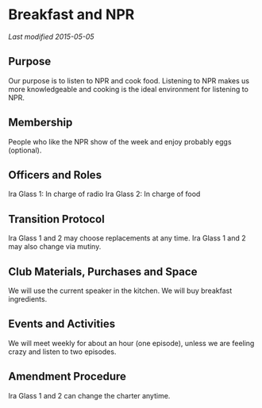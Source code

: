 # Breakfast and NPR
*Last modified 2015-05-05*
## Purpose 
Our purpose is to listen to NPR and cook food. Listening to NPR makes us more knowledgeable and cooking is the ideal environment for listening to NPR.
## Membership 
People who like the NPR show of the week and enjoy probably eggs (optional).
## Officers and Roles
Ira Glass 1: In charge of radio
Ira Glass 2: In charge of food
## Transition Protocol
Ira Glass 1 and 2 may choose replacements at any time. Ira Glass 1 and 2 may also change via mutiny.
## Club Materials, Purchases and Space
We will use the current speaker in the kitchen. We will buy breakfast ingredients.
## Events and Activities
We will meet weekly for about an hour (one episode), unless we are feeling crazy and listen to two episodes.
## Amendment Procedure
Ira Glass 1 and 2 can change the charter anytime.
